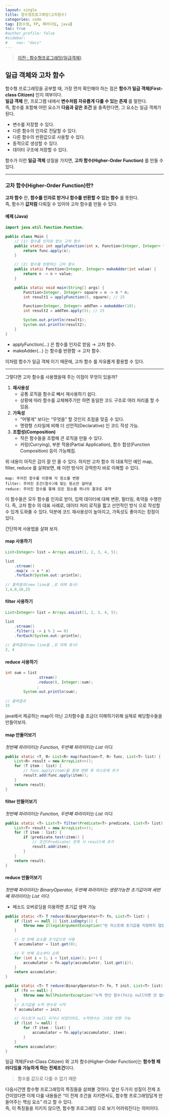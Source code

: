 ```yaml
---
layout: single
title: 함수형프로그래밍(고차함수)
categories: code
tag: [함수형, FP, 패러다임, java]
toc: true
#author_profile: false
#sidebar:
#    nav: "docs"
---
```


> [이전 : 함수형프로그래밍(일급객체)](../code_함수형프로그래밍(일급객체))

## 일급 객체와 고차 함수

함수형 프로그래밍을 공부할 때, 가장 먼저 확인해야 하는 점은 **함수가 일급 객체(First-class Citizen)** 인지 여부이다.  
**일급 객체** 란, 프로그램 내에서 **변수처럼 자유롭게 다룰 수 있는 존재** 를 말한다.  
즉, 함수를 포함해 어떤 요소가 **다음과 같은 조건** 을 충족한다면, 그 요소는 일급 객체가 된다.

- 변수를 저장할 수 있다.
- 다른 함수의 인자로 전달할 수 있다.
- 다른 함수의 반환값으로 사용할 수 있다.
- 동적으로 생성할 수 있다.
- 데이터 구조에 저장할 수 있다.

함수가 이런 **일급 객체** 성질을 가지면, **고차 함수(Higher-Order Function)** 를 만들 수 있다.


---

### 고차 함수(Higher-Order Function)란?

**고차 함수** 란, **함수를 인자로 받거나 함수를 반환할 수 있는 함수** 를 뜻한다.  
즉, 함수가 **값처럼** 다뤄질 수 있어야 고차 함수를 만들 수 있다.

#### 예제 (Java)

```java
import java.util.function.Function;

public class Main {
    // (1) 함수를 인자로 받는 고차 함수
    public static int applyFunction(int x, Function<Integer, Integer> func) {
        return func.apply(x);
    }

    // (2) 함수를 반환하는 고차 함수
    public static Function<Integer, Integer> makeAdder(int value) {
        return n -> n + value;
    }

    public static void main(String[] args) {
        Function<Integer, Integer> square = n -> n * n;
        int result1 = applyFunction(5, square); // 25

        Function<Integer, Integer> addTen = makeAdder(10);
        int result2 = addTen.apply(5); // 15

        System.out.println(result1);
        System.out.println(result2);
    }
}
```
-	applyFunction(…) 은 함수를 인자로 받음 → 고차 함수.
-	makeAdder(…) 는 함수를 반환함 → 고차 함수.

이처럼 함수가 일급 객체 이기 때문에, 고차 함수 를 자유롭게 활용할 수 있다.

---
그렇다면 고차 함수를 사용했을때 주는 이점이 무엇이 있을까?
1.	**재사용성**
      -	공통 로직을 함수로 빼서 재사용하기 쉽다.
      -	상황에 따라 함수를 교체해주기만 하면 동일한 코드 구조로 여러 처리를 할 수 있음.
2.	**가독성**
      -	“어떻게” 보다는 “무엇을” 할 것인지 초점을 맞출 수 있다.
      -	명령형 스타일에 비해 더 선언적(Declarative) 인 코드 작성 가능.
3.	**조합성(Composition)**
      -	작은 함수들을 조합해 큰 로직을 만들 수 있다.
      -	커링(Currying), 부분 적용(Partial Application), 함수 합성(Function Composition) 등이 가능해짐.

위 내용이 아직은 감이 잘 안 올 수 있다.
하지만 고차 함수 의 대표적인 예인 map, filter, reduce 를 살펴보면, 왜 이런 방식이 강력한지 바로 이해할 수 있다.  

	map: 주어진 함수를 이용해 각 원소를 변환
	filter: 주어진 조건(함수)에 맞는 원소만 걸러냄
	reduce: 주어진 함수를 통해 모든 원소를 하나의 결과로 축약

이 함수들은 모두 함수를 인자로 받아, 입력 데이터에 대해 변환, 필터링, 축약을 수행한다.
즉, 고차 함수 의 대표 사례로, 데이터 처리 로직을 짧고 선언적인 방식 으로 작성할 수 있게 도와줄 수 있다.
덕분에 코드 재사용성이 높아지고, 가독성도 좋아지는 장점이 있다.

간단하게 사용법을 살펴 보자.
#### map 사용하기
```java
List<Integer> list = Arrays.asList(1, 2, 3, 4, 5);

list
    .stream()
    .map(x -> x * x)
    .forEach(System.out::println);
    
// 출력결과(new line을 ,로 대체 표시)
1,4,9,16,25
```

#### filter 사용하기
```java
List<Integer> list = Arrays.asList(1, 2, 3, 4, 5);

list
    .stream()
    .filter(i -> i % 2 == 0)
    .forEach(System.out::println);
    
// 출력결과(new line을 ,로 대체 표시)
2, 4
```

#### reduce 사용하기
```java
int sum = list
              .stream()
              .reduce(0, Integer::sum);
              ;
        System.out.println(sum);
    
// 출력결과
15
```

java에서 제공하는 map이 아닌 고차함수를 조금더 이해하기위해 실제로 해당함수들을 만들어보자.
#### map 만들어보기
_첫번째 파라미터는 Function, 두번째 파라미터는 List 이다._
```java
public static <T, R> List<R> map(Function<T, R> func, List<T> list) {
    List<R> result = new ArrayList<>();
    for (T item : list) {
        // func.apply(item)을 통해 변환 후 리스트에 추가
        result.add(func.apply(item));
    }
    return result;
}
```
#### filter 만들어보기
_첫번째 파라미터는 Function, 두번째 파라미터는 List 이다._
```java
public static <T> List<T> filter(Predicate<T> predicate, List<T> list) {
    List<T> result = new ArrayList<>();
    for (T item : list) {
        if (predicate.test(item)) {
            // 조건(Predicate) 만족 시 result에 추가
            result.add(item);
        }
    }
    return result;
}
```

#### reduce 만들어보기
_첫번째 파라미터는 BinaryOperator, 두번째 파라미터는 생량가능한 초기값이며 세번째 파라미터는 List 이다._
* 메소드 오버로딩을 이용하면 초기값 생략 가능
```java
public static <T> T reduce(BinaryOperator<T> fn, List<T> list) {
    if (list == null || list.isEmpty()) {
        throw new IllegalArgumentException("빈 리스트에 초기값을 지정하지 않았습니다.");
    }

    // 첫 번째 요소를 초기값으로 사용
    T accumulator = list.get(0);

    // 두 번째 요소부터 순회
    for (int i = 1; i < list.size(); i++) {
        accumulator = fn.apply(accumulator, list.get(i));
    }
    return accumulator;
}

public static <T> T reduce(BinaryOperator<T> fn, T init, List<T> list) {
    if (fn == null) {
        throw new NullPointerException("누적 연산 함수(fn)는 null이면 안 됩니다.");
    }
    // 초기값을 누적 변수로 시작
    T accumulator = init;

    // 리스트가 null 이거나 비었더라도, 누적변수는 그대로 반환 가능
    if (list != null) {
        for (T item : list) {
            accumulator = fn.apply(accumulator, item);
        }
    }
    return accumulator;
}
```

일급 객체(First-Class Citizen) 와 고차 함수(Higher-Order Function)는 **함수형 패러다임을 가능하게 하는 전제조건**이다.
>함수를 값으로 다룰 수 없기 때문

다음시간엔 함수형 프로그래밍의 특징들을 살펴볼 것이다. 
앞선 두가지 성질이 전제 조건이었다면
이제 다룰 내용들은 “이 전제 조건을 지키면서도, 함수형 프로그래밍답게 만들어주는 핵심 요소” 라고 할 수 있다.  
즉, 이 특징들을 지키지 않으면, 함수형 프로그래밍 으로 보기 어려워진다는 의미이다.